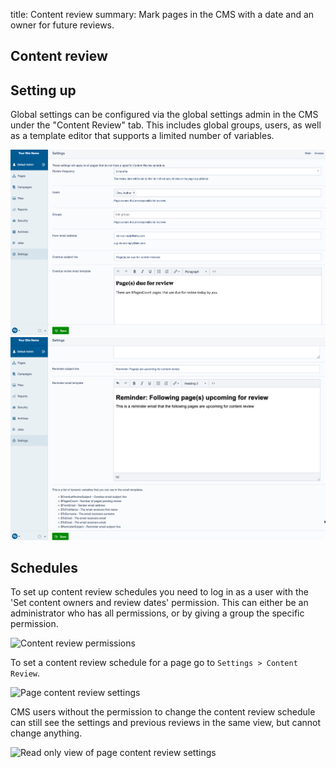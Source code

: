 title: Content review
summary: Mark pages in the CMS with a date and an owner for future reviews.

## Content review

## Setting up

Global settings can be configured via the global settings admin in the CMS under the "Content Review" tab.
This includes global groups, users, as well as a template editor that supports a limited number of variables.

![SiteConfig settings](_images/content-review-siteconfig-settings-part-1.png)
![SiteConfig settings](_images/content-review-siteconfig-settings-part-2.png)

## Schedules

To set up content review schedules you need to log in as a user with the 'Set content owners and review dates' permission. This can either
be an administrator who has all permissions, or by giving a group the specific permission.

![Content review permissions](_images/content-review-permission.png)

To set a content review schedule for a page go to `Settings > Content Review`.

![Page content review settings](_images/content-review-settings.png)

CMS users without the permission to change the content review schedule can still see the settings
and previous reviews in the same view, but cannot change anything.

![Read only view of page content review settings](_images/content-review-settings-ro.png)
